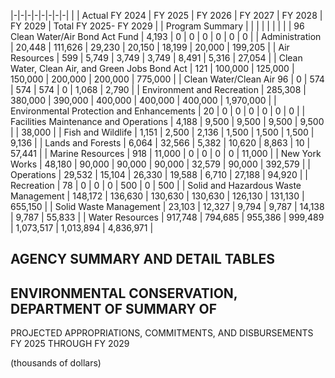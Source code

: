 |-|-|-|-|-|-|-|-|
| | Actual FY 2024 | FY 2025 | FY 2026 | FY 2027 | FY 2028 | FY 2029 | Total FY 2025- FY 2029 |
| Program Summary | | | | | | | |
| 96 Clean Water/Air Bond Act Fund | 4,193 | 0 | 0 | 0 | 0 | 0 | 0 |
| Administration | 20,448 | 111,626 | 29,230 | 20,150 | 18,199 | 20,000 | 199,205 |
| Air Resources | 599 | 5,749 | 3,749 | 3,749 | 8,491 | 5,316 | 27,054 |
| Clean Water, Clean Air, and Green Jobs Bond Act | 121 | 100,000 | 125,000 | 150,000 | 200,000 | 200,000 | 775,000 |
| Clean Water/Clean Air 96 | 0 | 574 | 574 | 574 | 0 | 1,068 | 2,790 |
| Environment and Recreation | 285,308 | 380,000 | 390,000 | 400,000 | 400,000 | 400,000 | 1,970,000 |
| Environmental Protection and Enhancements | 20 | 0 | 0 | 0 | 0 | 0 | 0 |
| Facilities Maintenance and Operations | 4,188 | 9,500 | 9,500 | 9,500 | 9,500 | | 38,000 |
| Fish and Wildlife | 1,151 | 2,500 | 2,136 | 1,500 | 1,500 | 1,500 | 9,136 |
| Lands and Forests | 6,064 | 32,566 | 5,382 | 10,620 | 8,863 | 10 | 57,441 |
| Marine Resources | 918 | 11,000 | 0 | 0 | 0 | 0 | 11,000 |
| New York Works | 48,180 | 90,000 | 90,000 | 90,000 | 32,579 | 90,000 | 392,579 |
| Operations | 29,532 | 15,104 | 26,330 | 19,588 | 6,710 | 27,188 | 94,920 |
| Recreation | 78 | 0 | 0 | 0 | 500 | 0 | 500 |
| Solid and Hazardous Waste Management | 148,172 | 136,630 | 130,630 | 130,630 | 126,130 | 131,130 | 655,150 |
| Solid Waste Management | 23,103 | 12,327 | 9,794 | 9,787 | 14,138 | 9,787 | 55,833 |
| Water Resources | 917,748 | 794,685 | 955,386 | 999,489 | 1,073,517 | 1,013,894 | 4,836,971 |

## **AGENCY SUMMARY AND DETAIL TABLES**

## **ENVIRONMENTAL CONSERVATION, DEPARTMENT OF SUMMARY OF**

PROJECTED APPROPRIATIONS, COMMITMENTS, AND DISBURSEMENTS FY 2025 THROUGH FY 2029

(thousands of dollars)